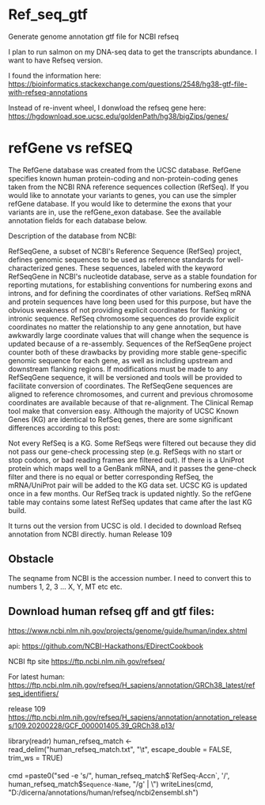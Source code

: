 # Ref_seq_gtf
Generate genome annotation gtf file for NCBI refseq

I plan to run salmon on my DNA-seq data to get the transcripts abundance. I want to have Refseq version. 

I found the information here: 
https://bioinformatics.stackexchange.com/questions/2548/hg38-gtf-file-with-refseq-annotations

Instead of re-invent wheel, I donwload the refseq gene here:
https://hgdownload.soe.ucsc.edu/goldenPath/hg38/bigZips/genes/

# refGene vs refSEQ

The RefGene database was created from the UCSC database. RefGene specifies known human protein-coding and non-protein-coding genes taken from the NCBI RNA reference sequences collection (RefSeq). If you would like to annotate your variants to genes, you can use the simpler refGene database. If you would like to determine the exons that your variants are in, use the refGene_exon database. See the available annotation fields for each database below.

Description of the database from NCBI:

RefSeqGene, a subset of NCBI's Reference Sequence (RefSeq) project, defines genomic sequences to be used as reference standards for well-characterized genes. These sequences, labeled with the keyword RefSeqGene in NCBI's nucleotide database, serve as a stable foundation for reporting mutations, for establishing conventions for numbering exons and introns, and for defining the coordinates of other variations. RefSeq mRNA and protein sequences have long been used for this purpose, but have the obvious weakness of not providing explicit coordinates for flanking or intronic sequence. RefSeq chromosome sequences do provide explicit coordinates no matter the relationship to any gene annotation, but have awkwardly large coordinate values that will change when the sequence is updated because of a re-assembly. Sequences of the RefSeqGene project counter both of these drawbacks by providing more stable gene-specific genomic sequence for each gene, as well as including upstream and downstream flanking regions. If modifications must be made to any RefSeqGene sequence, it will be versioned and tools will be provided to facilitate conversion of coordinates. The RefSeqGene sequences are aligned to reference chromosomes, and current and previous chromosome coordinates are available because of that re-alignment. The Clinical Remap tool make that conversion easy.
Although the majority of UCSC Known Genes (KG) are identical to RefSeq genes, there are some significant differences according to this post:

Not every RefSeq is a KG. Some RefSeqs were filtered out because they did not pass our gene-check processing step (e.g. RefSeqs with no start or stop codons, or bad reading frames are filtered out).
If there is a UniProt protein which maps well to a GenBank mRNA, and it passes the gene-check filter and there is no equal or better corresponding RefSeq, the mRNA/UniProt pair will be added to the KG data set.
UCSC KG is updated once in a few months. Our RefSeq track is updated nightly. So the refGene table may contains some latest RefSeq updates that came after the last KG build.


It turns out the version from UCSC is old. I decided to download Refseq annotation from NCBI directly.  human Release 109

## Obstacle
The seqname from NCBI is the accession number. I need to convert this to numbers 1, 2, 3 ... X, Y, MT etc etc.

## Download human refseq gff and gtf files:
https://www.ncbi.nlm.nih.gov/projects/genome/guide/human/index.shtml

api: https://github.com/NCBI-Hackathons/EDirectCookbook

NCBI ftp site
https://ftp.ncbi.nlm.nih.gov/refseq/

For latest human:
https://ftp.ncbi.nlm.nih.gov/refseq/H_sapiens/annotation/GRCh38_latest/refseq_identifiers/

release 109 
https://ftp.ncbi.nlm.nih.gov/refseq/H_sapiens/annotation/annotation_releases/109.20200228/GCF_000001405.39_GRCh38.p13/

library(readr)
human_refseq_match <- read_delim("human_refseq_match.txt", 
                                 "\t", escape_double = FALSE, trim_ws = TRUE)



#### 
cmd =paste0("sed -e 's/", human_refseq_match$`RefSeq-Accn`, '/', human_refseq_match$`Sequence-Name`, "/g' | \\")
writeLines(cmd, "D:/dicerna/annotations/human/refseq/ncbi2ensembl.sh")
